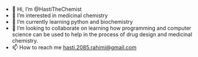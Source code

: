 - 👋 Hi, I’m @HastiTheChemist
- 👀 I’m interested in medicinal chemistry
- 🌱 I’m currently learning python and biochemistry
- 💞️ I’m looking to collaborate on learning how programming and computer science can be used to help in the process of drug design and medicinal chemistry.
- 📫 How to reach me hasti.2085.rahimi@gmail.com

<!---
HastiTheChemist/HastiTheChemist is a ✨ special ✨ repository because its `README.md` (this file) appears on your GitHub profile.
You can click the Preview link to take a look at your changes.
--->
